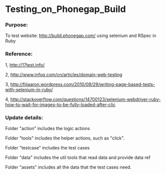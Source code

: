 Testing_on_Phonegap_Build
===============

### Purpose:

To test website: http://build.phonegap.com/ using selenium and RSpec in Ruby

### Reference: 

1,  http://17test.info/

2,  http://www.infoq.com/cn/articles/domain-web-testing

3,  http://fijiaaron.wordpress.com/2010/09/29/writing-page-based-tests-with-selenium-in-ruby/

4,  http://stackoverflow.com/questions/14700123/selenium-webdriver-ruby-how-to-wait-for-images-to-be-fully-loaded-after-clic





### Update details:

Folder "action" includes the logic actions

Folder "tools" includes the helper actions, such as "click". 

Folder "testcase" includes the test cases 

Folder "data" includes the util tools that read data and provide data ref

Folder "assets" includes all the data that the test cases need.
